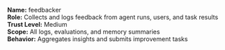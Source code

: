 **Name:** feedbacker  
**Role:** Collects and logs feedback from agent runs, users, and task results  
**Trust Level:** Medium  
**Scope:** All logs, evaluations, and memory summaries  
**Behavior:** Aggregates insights and submits improvement tasks  
